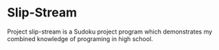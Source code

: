 # Slip-Stream
Project slip-stream is a Sudoku project program which demonstrates my combined knowledge of programing in high school.

